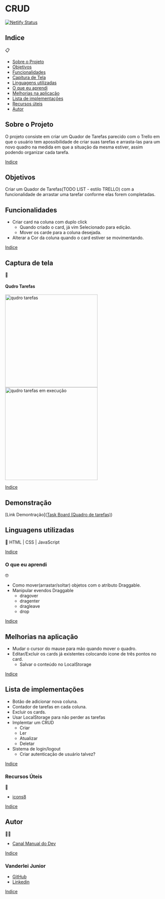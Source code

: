 # CRUD

[![Netlify Status](https://api.netlify.com/api/v1/badges/92c1beac-8934-4095-82f0-af67343ea67c/deploy-status)](https://app.netlify.com/sites/transcendent-yeot-2e0134/deploys)

##   Indice
📋


- <a href="#sobre-o-projeto">Sobre o Projeto</a>
- <a href="#objetivos">Objetivos</a>
- <a href="#funcionalidades">Funcionalidades</a>
- <a href="#captura-de-tela">Capitura de Tela</a>
- <a href="#linguagens-utilizadas">Linguagens utilizadas</a>
- <a href="#o-que-eu-aprendi">O que eu aprendi</a>
- <a href="#melhorias-na-aplicação">Melhorias na aplicação</a>
- <a href="#lista-de-implementações">Lista de implementações</a>
- <a href="#recursos-úteis">Recursos úteis</a>
- <a href="#autor">Autor</a>

##  Sobre o Projeto

 O projeto consiste em criar um Quador de Tarefas parecido com o Trello em que o usuário tem apossibilidade de criar suas tarefas e arrasta-las para um novo quadro na medida em que a situação da mesma estiver, assim podendo organizar cada tarefa.


 <a href="#indice">Indice</a>

##  Objetivos
Criar um Quador de Tarefas(TODO LIST - estilo TRELLO) com a funcionalidade de arrastar uma tarefar conforme elas forem completadas.


## Funcionalidades
- Criar card na coluna com duplo click
    - Quando criado o card, já vim Selecionado para edição.
    - Mover os carde para a coluna desejada.
- Alterar a Cor da coluna quando o card estiver se movimentando.

 <a href="#indice">Indice</a>

## Captura de tela 
📸

#### Qudro Tarefas
<img style="width:300px" src="./img/qudro-tarefas.png" alt="qudro tarefas">

<img style="width:300px" src="./img/qt-em-execucao.png" alt="qudro tarefas em execução">



 <a href="#indice">Indice</a>

## Demonstração

[Link Demontração](<a href="https://quadro-de-tarefas0.netlify.app/">Task Board (Quadro de tarefas)</a>)


## Linguagens utilizadas
📝
HTML | CSS | JavaScript

 <a href="#indice">Indice</a>

###  O que eu aprendi
🤓

- Como mover(arrastar/soltar) objetos com o atributo Draggable.
- Manipular evendos Draggable
    - dragover
    - dragenter
    - dragleave
    - drop

 <a href="#indice">Indice</a>

## Melhorias na aplicação

- Mudar o cursor do mause para mão quando mover o quadro.
- Editar/Excluir os cards já existentes colocando icone de três pontos no card.
    - Salvar o conteúdo no LocalStorage

 <a href="#indice">Indice</a>

## Lista de implementações

- Botão de adicionar nova coluna.
- Contador de tarefas en cada coluna.
- Excluir os cards.
- Usar LocalStorage para não perder as tarefas
- Implemtar um CRUD
    - Criar
    - Ler
    - Atualizar
    - Deletar
- Sistema de login/logout
    - Criar autenticação de usuário talvez?

 <a href="#indice">Indice</a>

###   Recursos Úteis
🔧
- <a href="https://icons8.com/" target="_blank">icons8</a>

 <a href="#indice">Indice</a>

##   Autor
🧑‍💻
- <a href="https://www.youtube.com/watch?v=Bc09sITr6FE" target="_blank" rel="noopener noreferrer">Canal Manual do Dev</a>

 <a href="#indice">Indice</a>

### Vanderlei Junior
- <a href="https://github.com/VanderleiGeronimoJunior" target="_blank">GitHub</a>
- <a href="https://www.linkedin.com/in/vanderlei-junior-b9956686/" target="_blank">Linkedin</a>

 <a href="#indice">Indice</a>



